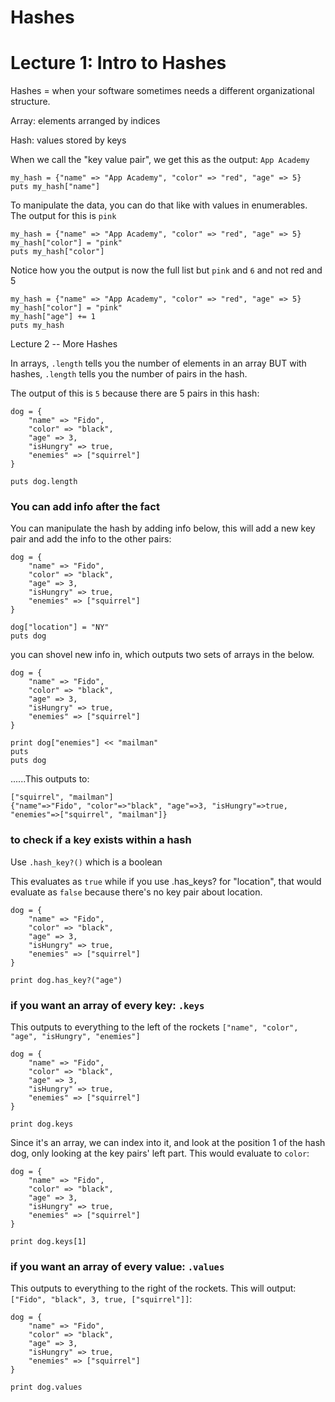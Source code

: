 # Hashes


# Lecture 1: Intro to Hashes

Hashes = when your software sometimes needs a different organizational structure.

Array: elements arranged by indices

Hash: values stored by keys


When we call the "key value pair", we get this as the output: `App Academy`

    my_hash = {"name" => "App Academy", "color" => "red", "age" => 5}
    puts my_hash["name"]


To manipulate the data, you can do that like with values in enumerables. The output for this is `pink`

    my_hash = {"name" => "App Academy", "color" => "red", "age" => 5}
    my_hash["color"] = "pink"
    puts my_hash["color"]


Notice how you the output is now the full list but `pink` and `6` and not red and 5

    my_hash = {"name" => "App Academy", "color" => "red", "age" => 5}
    my_hash["color"] = "pink"
    my_hash["age"] += 1
    puts my_hash
    
   
Lecture 2 -- More Hashes

In arrays, `.length` tells you the number of elements in an array BUT with hashes, `.length` tells you the number of pairs in the hash.


The output of this is `5` because there are 5 pairs in this hash:

    dog = {
        "name" => "Fido",
        "color" => "black",
        "age" => 3,
        "isHungry" => true,
        "enemies" => ["squirrel"]
    }

    puts dog.length

### You can add info after the fact
You can manipulate the hash by adding info below, this will add a new key pair and add the info to the other pairs:

    dog = {
        "name" => "Fido",
        "color" => "black",
        "age" => 3,
        "isHungry" => true,
        "enemies" => ["squirrel"]
    }

    dog["location"] = "NY"
    puts dog

you can shovel new info in, which outputs two sets of arrays in the below.

    dog = {
        "name" => "Fido",
        "color" => "black",
        "age" => 3,
        "isHungry" => true,
        "enemies" => ["squirrel"]
    }

    print dog["enemies"] << "mailman"
    puts
    puts dog

......This outputs to:

    ["squirrel", "mailman"]
    {"name"=>"Fido", "color"=>"black", "age"=>3, "isHungry"=>true, "enemies"=>["squirrel", "mailman"]}


### to check if a key exists within a hash
Use `.hash_key?()` which is a boolean

This evaluates as `true` while if you use .has_keys? for "location", that would evaluate as `false` because there's no key pair about location.

    dog = {
        "name" => "Fido",
        "color" => "black",
        "age" => 3,
        "isHungry" => true,
        "enemies" => ["squirrel"]
    }

    print dog.has_key?("age")

### if you want an array of every key: `.keys`

This outputs to everything to the left of the rockets `["name", "color", "age", "isHungry", "enemies"]`

    dog = {
        "name" => "Fido",
        "color" => "black",
        "age" => 3,
        "isHungry" => true,
        "enemies" => ["squirrel"]
    }

    print dog.keys

Since it's an array, we can index into it, and look at the position 1 of the hash dog, only looking at the key pairs' left part. This would evaluate to `color`:

    dog = {
        "name" => "Fido",
        "color" => "black",
        "age" => 3,
        "isHungry" => true,
        "enemies" => ["squirrel"]
    }

    print dog.keys[1]

### if you want an array of every value: `.values`

This outputs to everything to the right of the rockets. This will output: `["Fido", "black", 3, true, ["squirrel"]]`:

    dog = {
        "name" => "Fido",
        "color" => "black",
        "age" => 3,
        "isHungry" => true,
        "enemies" => ["squirrel"]
    }

    print dog.values


